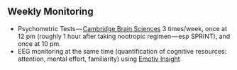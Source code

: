## Weekly Monitoring
- Psychometric Tests — [Cambridge Brain Sciences](http://www.cambridgebrainsciences.com/) 3 times/week, once at 12 pm (roughly 1 hour after taking nootropic regimen — esp SPRINT), and once at 10 pm.
- EEG monitoring at the same time (quantification of cognitive resources: attention, mental effort, familiarity) using [Emotiv Insight](https://www.emotiv.com/insight/)
